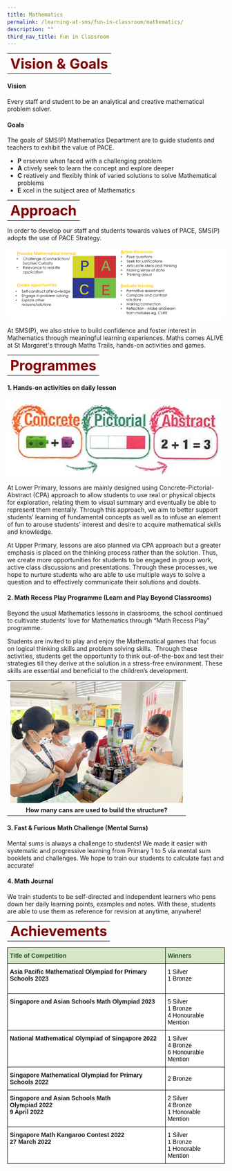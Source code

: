 ```yaml
---
title: Mathematics
permalink: /learning-at-sms/fun-in-classroom/mathematics/
description: ""
third_nav_title: Fun in Classroom
---
```

<table>
	<tbody><tr>
		<th><font size="6" color="maroon">
     Vision &amp; Goals
 </font></th>
</tr>
	<tr>
</tr>
</tbody></table>


#### Vision

Every staff and student to be an analytical and creative mathematical problem solver.

  

#### Goals

The goals of SMS(P) Mathematics Department are to guide students and teachers to exhibit the value of PACE.

  

*   **P**&nbsp;ersevere when faced with a challenging problem
*   **A**&nbsp;ctively seek to learn the concept and explore deeper
*   **C**&nbsp;reatively and flexibly think of varied solutions to solve Mathematical problems
*   **E**&nbsp;xcel in the subject area of Mathematics

  

<table>
	<tbody><tr>
		<th><font size="6" color="maroon">
     Approach
 </font></th>
</tr>
	<tr>
</tr>
</tbody></table>

In order to develop our staff and students towards values of PACE, SMS(P) adopts the use of PACE Strategy.

  

![PACE.png](/images/PACE.png)

  

At SMS(P), we also strive to build confidence and foster interest in Mathematics through meaningful learning experiences. Maths comes ALIVE at St Margaret's through Maths Trails, hands-on activities and games.&nbsp;

  


<table>
	<tbody><tr>
		<th><font size="6" color="maroon">
     Programmes
 </font></th>
</tr>
	<tr>
</tr>
</tbody></table>

#### 1. Hands-on activities on daily lesson

![maths.jpg](/images/maths.jpg)

At Lower Primary, lessons are mainly designed using Concrete-Pictorial-Abstract (CPA) approach to allow students to use real or physical objects for exploration, relating them to visual summary and eventually be able to represent them mentally. Through this approach, we aim to better support students’ learning of fundamental concepts as well as to infuse an element of fun to arouse students’ interest and desire to acquire mathematical skills and knowledge.

  

At Upper Primary, lessons are also planned via CPA approach but a greater emphasis is placed on the thinking process rather than the solution. Thus, we create more opportunities for students to be engaged in group work, active class discussions and presentations. Through these processes, we hope to nurture students who are able to use multiple ways to solve a question and to effectively communicate their solutions and doubts.

  

#### 2. Math Recess Play Programme (Learn and Play Beyond Classrooms)

Beyond the usual Mathematics lessons in classrooms, the school continued to cultivate students’ love for Mathematics through “Math Recess Play” programme.&nbsp;

  

Students are invited to play and enjoy the Mathematical games that focus on logical thinking skills and problem solving skills.&nbsp; Through these activities, students get the opportunity to think out-of-the-box and test their strategies till they derive at the solution in a stress-free environment. These skills are essential and beneficial to the children’s development.&nbsp;&nbsp;

<center>
 <center>
</center><table>
	<tbody><tr><td><img src="/images/MathCorner_01.jpg" alt="volunteer recess ministry pv" style="width:400px;height:280px;"></td>
</tr>
	<tr><td><center>
		<b>How many cans are used to build the structure?</b>
</center></td></tr>
</tbody></table></center>

  

#### 3. Fast &amp; Furious Math Challenge (Mental Sums)  

Mental sums is always a challenge to students! We made it easier with systematic and progressive learning from Primary 1 to 5 via mental sum booklets and challenges. We hope to train our students to calculate fast and accurate!

  

#### 4. Math Journal

We train students to be self-directed and independent learners who pens down her daily learning points, examples and notes. With these, students are able to use them as reference for revision at anytime, anywhere!


<table>
	<tbody><tr>
		<th><font size="6" color="maroon">
     Achievements
 </font></th>
</tr>
	<tr>
</tr>
</tbody></table>

<style type="text/css">
.tg  {border-collapse:collapse;border-spacing:0;}
.tg td{border-color:black;border-style:solid;border-width:1px;font-family:Arial, sans-serif;font-size:14px;
  overflow:hidden;padding:10px 5px;word-break:normal;}
.tg th{border-color:black;border-style:solid;border-width:1px;font-family:Arial, sans-serif;font-size:14px;
  font-weight:normal;overflow:hidden;padding:10px 5px;word-break:normal;}
.tg .tg-bzhr{background-color:#D6E6C7;color:#2A5629;font-weight:bold;text-align:left;vertical-align:middle}
.tg .tg-dgl5{background-color:#FFF;font-weight:bold;text-align:left;vertical-align:top}
.tg .tg-zr06{background-color:#FFF;text-align:left;vertical-align:middle}
</style>
<table class="tg">
<thead>
  <tr>
    <th class="tg-bzhr"><span style="font-weight:bold;color:#2A5629;background-color:#D6E6C7">Title of Competition</span></th>
    <th class="tg-bzhr"><span style="font-weight:bold;color:#2A5629;background-color:#D6E6C7">Winners</span></th>
  </tr>
</thead>
<tbody>
	<tr>
    <td class="tg-dgl5">Asia Pacific Mathematical Olympiad for Primary Schools 2023<br></td>
    <td class="tg-zr06"><span style="color:#000;background-color:#FFF"> 1 Silver </span><br><span style="color:#000;background-color:#FFF"> 1 Bronze</span><br><span style="color:#000;background-color:#FFF"></span><br></td>
  </tr>
  <tr>
    <td class="tg-dgl5">Singapore and Asian Schools Math Olympiad 2023<br></td>
    <td class="tg-zr06"><span style="color:#000;background-color:#FFF"> 5 Silver </span><br><span style="color:#000;background-color:#FFF"> 1 Bronze</span><br><span style="color:#000;background-color:#FFF">4 Honourable Mention</span><br></td>
  </tr>
	 <tr>
    <td class="tg-dgl5">National Mathematical Olympiad of Singapore 2022<br></td>
    <td class="tg-zr06"><span style="color:#000;background-color:#FFF"> 1 Silver </span><br><span style="color:#000;background-color:#FFF"> 4 Bronze</span><br><span style="color:#000;background-color:#FFF"> 6 Honourable Mention</span><br></td>
  </tr>
  <tr>
    <td class="tg-dgl5">Singapore Mathematical Olympiad for Primary Schools 2022</td>
    <td class="tg-zr06"><span style="color:#000;background-color:#FFF"> 2 Bronze</span></td>
  </tr>
  <tr>
    <td class="tg-dgl5">Singapore and Asian Schools Math<br>Olympiad 2022<br>9 April 2022</td>
    <td class="tg-zr06"><span style="color:#000;background-color:#FFF"> 2 Silver</span><br><span style="font-weight:400;color:#000"> 4 Bronze</span><br><span style="font-weight:400;color:#000"> 1 Honorable Mention</span></td>
  </tr>
  <tr>
    <td class="tg-dgl5">Singapore Math Kangaroo Contest 2022<br>27 March 2022</td>
    <td class="tg-zr06"><span style="color:#000;background-color:#FFF"> 1 Silver</span><br> 1 Bronze<br><span style="font-weight:400;color:#000"> 1 Honorable Mention</span></td>
  </tr>
</tbody>
</table>